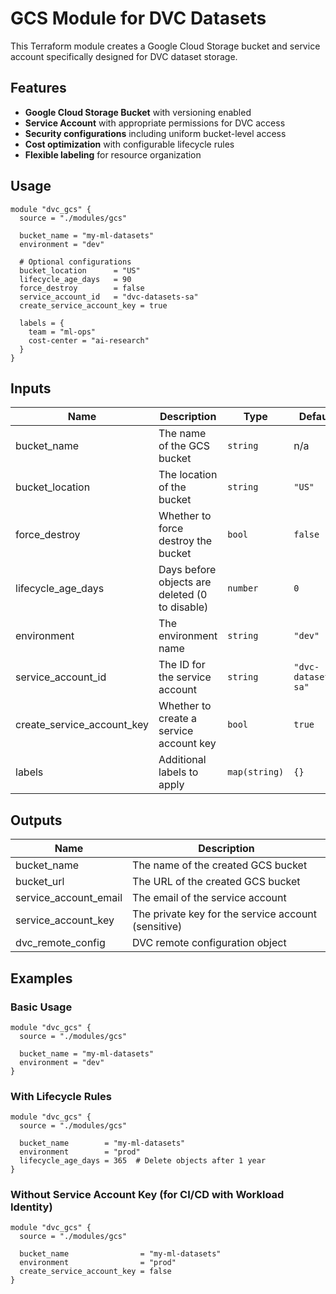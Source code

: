 # GCS Module for DVC Datasets

This Terraform module creates a Google Cloud Storage bucket and service account specifically designed for DVC dataset storage.

## Features

- **Google Cloud Storage Bucket** with versioning enabled
- **Service Account** with appropriate permissions for DVC access
- **Security configurations** including uniform bucket-level access
- **Cost optimization** with configurable lifecycle rules
- **Flexible labeling** for resource organization

## Usage

```hcl
module "dvc_gcs" {
  source = "./modules/gcs"

  bucket_name = "my-ml-datasets"
  environment = "dev"
  
  # Optional configurations
  bucket_location      = "US"
  lifecycle_age_days   = 90
  force_destroy        = false
  service_account_id   = "dvc-datasets-sa"
  create_service_account_key = true
  
  labels = {
    team = "ml-ops"
    cost-center = "ai-research"
  }
}
```

## Inputs

| Name | Description | Type | Default | Required |
|------|-------------|------|---------|:--------:|
| bucket_name | The name of the GCS bucket | `string` | n/a | yes |
| bucket_location | The location of the bucket | `string` | `"US"` | no |
| force_destroy | Whether to force destroy the bucket | `bool` | `false` | no |
| lifecycle_age_days | Days before objects are deleted (0 to disable) | `number` | `0` | no |
| environment | The environment name | `string` | `"dev"` | no |
| service_account_id | The ID for the service account | `string` | `"dvc-datasets-sa"` | no |
| create_service_account_key | Whether to create a service account key | `bool` | `true` | no |
| labels | Additional labels to apply | `map(string)` | `{}` | no |

## Outputs

| Name | Description |
|------|-------------|
| bucket_name | The name of the created GCS bucket |
| bucket_url | The URL of the created GCS bucket |
| service_account_email | The email of the service account |
| service_account_key | The private key for the service account (sensitive) |
| dvc_remote_config | DVC remote configuration object |

## Examples

### Basic Usage
```hcl
module "dvc_gcs" {
  source = "./modules/gcs"
  
  bucket_name = "my-ml-datasets"
  environment = "dev"
}
```

### With Lifecycle Rules
```hcl
module "dvc_gcs" {
  source = "./modules/gcs"
  
  bucket_name        = "my-ml-datasets"
  environment        = "prod"
  lifecycle_age_days = 365  # Delete objects after 1 year
}
```

### Without Service Account Key (for CI/CD with Workload Identity)
```hcl
module "dvc_gcs" {
  source = "./modules/gcs"
  
  bucket_name                = "my-ml-datasets"
  environment                = "prod"
  create_service_account_key = false
}
``` 
